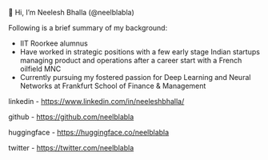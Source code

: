 👋 Hi, I’m Neelesh Bhalla (@neelblabla)

Following is a brief summary of my background:
- IIT Roorkee alumnus
- Have worked in strategic positions with a few early stage Indian startups managing product and operations after a career start with a French oilfield MNC
- Currently pursuing my fostered passion for Deep Learning and Neural Networks at Frankfurt School of Finance & Management

linkedin - https://www.linkedin.com/in/neeleshbhalla/

github - https://github.com/neelblabla

huggingface - https://huggingface.co/neelblabla

twitter - https://twitter.com/neelblabla

<!---
neelblabla/neelblabla is a ✨ special ✨ repository because its `README.md` (this file) appears on your GitHub profile.
You can click the Preview link to take a look at your changes.
--->

